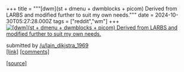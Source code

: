 +++
title = """[dwm](st + dmenu + dwmblocks + picom) Derived from LARBS and modified further to suit my own needs."""
date = 2024-10-30T05:27:28.000Z
tags = ["reddit","wm"]
+++
[![[dwm](st + dmenu + dwmblocks + picom) Derived from LARBS and modified further to suit my own needs. ](https://b.thumbs.redditmedia.com/xkcqWGF2iNfClUqZIn09Rrl7p4lwBC3Vxvq5hsHoZbI.jpg "[dwm](st + dmenu + dwmblocks + picom) Derived from LARBS and modified further to suit my own needs. ")](https://www.reddit.com/r/unixporn/comments/1gffe38/dwmst_dmenu_dwmblocks_picom_derived_from_larbs/)

submitted by [/u/lain\_dikjstra\_1969](https://www.reddit.com/user/lain_dikjstra_1969)  
[\[link\]](https://www.reddit.com/gallery/1gffe38) [\[comments\]](https://www.reddit.com/r/unixporn/comments/1gffe38/dwmst_dmenu_dwmblocks_picom_derived_from_larbs/)

[[source]](https://www.reddit.com/r/unixporn/comments/1gffe38/dwmst_dmenu_dwmblocks_picom_derived_from_larbs/)
